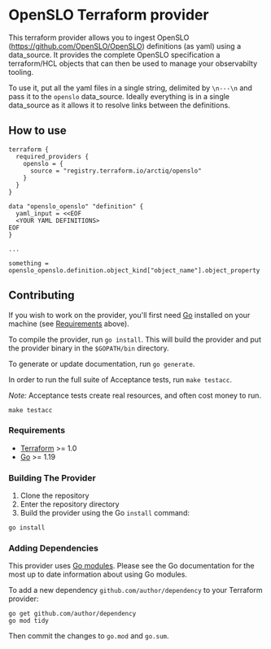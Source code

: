 # OpenSLO Terraform provider

This terraform provider allows you to ingest OpenSLO (https://github.com/OpenSLO/OpenSLO) definitions (as yaml) using a data_source.
It provides the complete OpenSLO specification a terraform/HCL objects that can then be used
to manage your observabilty tooling.

To use it, put all the yaml files in a single string, delimited by `\n---\n` and pass it to the `openslo` data_source.
Ideally everything is in a single data_source as it allows it to resolve links between the definitions.

## How to use

```hcl
terraform {
  required_providers {
    openslo = {
      source = "registry.terraform.io/arctiq/openslo"
    }
  }
}

data "openslo_openslo" "definition" {
  yaml_input = <<EOF
  <YOUR YAML DEFINITIONS>
EOF
}

...

something = openslo_openslo.definition.object_kind["object_name"].object_property
```

## Contributing

If you wish to work on the provider, you'll first need [Go](http://www.golang.org) installed on your machine (see [Requirements](#requirements) above).

To compile the provider, run `go install`. This will build the provider and put the provider binary in the `$GOPATH/bin` directory.

To generate or update documentation, run `go generate`.

In order to run the full suite of Acceptance tests, run `make testacc`.

*Note:* Acceptance tests create real resources, and often cost money to run.

```shell
make testacc
```

### Requirements

- [Terraform](https://www.terraform.io/downloads.html) >= 1.0
- [Go](https://golang.org/doc/install) >= 1.19

### Building The Provider

1. Clone the repository
1. Enter the repository directory
1. Build the provider using the Go `install` command:

```shell
go install
```

### Adding Dependencies

This provider uses [Go modules](https://github.com/golang/go/wiki/Modules).
Please see the Go documentation for the most up to date information about using Go modules.

To add a new dependency `github.com/author/dependency` to your Terraform provider:

```shell
go get github.com/author/dependency
go mod tidy
```

Then commit the changes to `go.mod` and `go.sum`.
